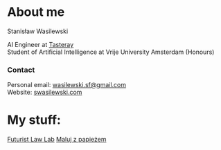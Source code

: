 # About me

Stanisław Wasilewski  

AI Engineer at [Tasteray](https://tasteray.com)  
Student of Artificial Intelligence at Vrije University Amsterdam (Honours)    

### Contact
Personal email: wasilewski.sf@gmail.com     
Website: [swasilewski.com](https://swasilewski.com)  
  
# My stuff:  
[Futurist Law Lab](https://futuristlawlab.com)
[Maluj z papieżem](https://malujzpapiezem.pl)
<!---
Stasieniec/Stasieniec is a ✨ special ✨ repository because its `README.md` (this file) appears on your GitHub profile.
You can click the Preview link to take a look at your changes.
--->
